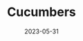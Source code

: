 ---
title: 'Cucumbers'
date: '2023-05-31' 
metatag: '' 
inventory: '10' 
draft: false 
# meta description 
shortDescripton: ''
description: 'Vegetables'
longdescription: ''
tags: ''
brand: ''
subCategory: ''
unit: 'Unit'
sellCount: '0'
featured: False
# product Price
price: '30.0'
# Product Short Description
productID: '52F136E8-1BFF-ED11-996D-005056B3A416'
type: 'products'
category: 'Vegetables' 
thumnailproduct: 'https://eraconnect.blob.core.windows.net/product-images/basics/184adb43-5746-4b1b-8410-79972a6a2264.webp' 
images:
  - image: 'https://eraconnect.blob.core.windows.net/product-images/basics/184adb43-5746-4b1b-8410-79972a6a2264.webp'  
Variants:
---